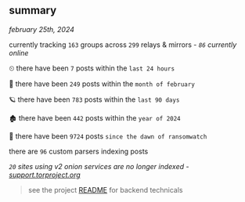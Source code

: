 
## summary
_february 25th, 2024_

currently tracking `163` groups across `299` relays & mirrors - _`86` currently online_

⏲ there have been `7` posts within the `last 24 hours`

🦈 there have been `249` posts within the `month of february`

🪐 there have been `783` posts within the `last 90 days`

🏚 there have been `442` posts within the `year of 2024`

🦕 there have been `9724` posts `since the dawn of ransomwatch`

there are `96` custom parsers indexing posts

_`20` sites using v2 onion services are no longer indexed - [support.torproject.org](https://support.torproject.org/onionservices/v2-deprecation/)_

> see the project [README](https://github.com/joshhighet/ransomwatch#ransomwatch--) for backend technicals
